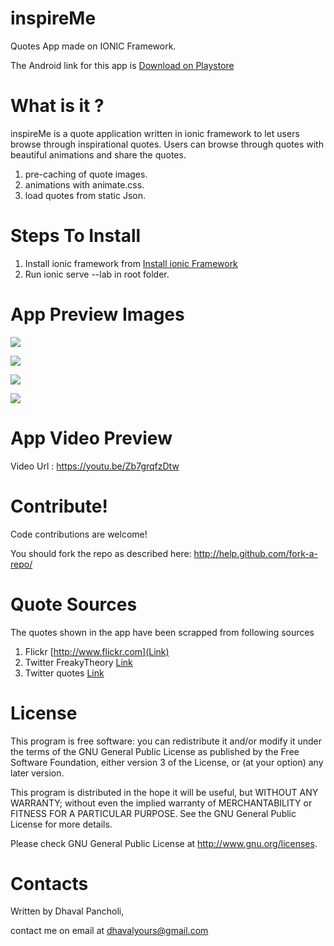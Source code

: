 # inspireMe

Quotes App made on  IONIC Framework.

The Android link for this app is  [Download on Playstore](http://bit.ly/inspireMeAndroid)

# **What is it ?**

inspireMe is a quote application written in ionic framework to let users browse through inspirational quotes. Users can browse through quotes with beautiful animations and share the quotes.

1. pre-caching of quote images.
2. animations with animate.css.
3. load quotes from static Json.


# **Steps To Install**

1. Install ionic framework from [Install ionic Framework](http://ionicframework.com/docs/guide/installation.html)
2. Run ionic serve --lab in root folder.

# **App Preview Images**

![](https://lh3.googleusercontent.com/hNh9eqvm9OYUxAPZkTzCg69AoU1X_CSVCdkD__nCwWalPotiU69LqnL2vq_i5F9rMw=h900-rw)

![](https://lh3.googleusercontent.com/bax2RhFArwvzN01T-O9jR0goH8_glzRIk8g4ZjrztRsOev5bXFp3BeBCBpQYucephH6D=h900-rw)

![](https://lh3.googleusercontent.com/9T8TbYqrhyrwEZBFi_eGtlxHA6DfsGvh8qHOS14uI4phRnpeqDl3l4NfhNOIsila8L4=h900-rw)

![](https://lh3.googleusercontent.com/lrOlwLiuPiDaT3f8UURyMP_TZu2HjhXri8TTTQ0m_xTLo15oMA6zdFK29ClXd9x27tg=h900-rw)

# **App Video Preview**
Video Url : https://youtu.be/Zb7grqfzDtw


# **Contribute!**

Code contributions are welcome!

You should fork the repo as described here: http://help.github.com/fork-a-repo/

# **Quote Sources**

The quotes shown in the app have been scrapped from following sources

1. Flickr [http://www.flickr.com](Link)
2. Twitter FreakyTheory [Link](https://twitter.com/FreakyTheory)
3. Twitter quotes [Link](https://twitter.com/quotes)


# **License**

This program is free software: you can redistribute it and/or modify it under the terms of the GNU General Public License as published by the Free Software Foundation, either version 3 of the License, or (at your option) any later version.

This program is distributed in the hope it will be useful, but WITHOUT ANY WARRANTY; without even the implied warranty of MERCHANTABILITY or FITNESS FOR A PARTICULAR PURPOSE. See the GNU General Public License for more details.

Please check GNU General Public License at http://www.gnu.org/licenses.


# **Contacts**

Written by Dhaval Pancholi,

contact me on email at dhavalyours@gmail.com
